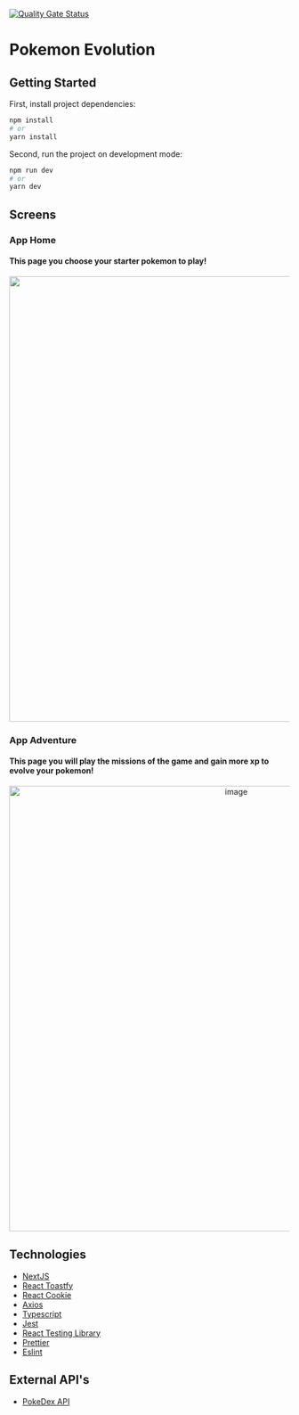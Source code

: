 [![Quality Gate Status](https://sonarcloud.io/api/project_badges/measure?project=lmarcosss_pokemon-evolution&metric=alert_status)](https://sonarcloud.io/summary/new_code?id=lmarcosss_pokemon-evolution)

# Pokemon Evolution

## Getting Started

First, install project dependencies:

```bash
npm install
# or
yarn install
```

Second, run the project on development mode:

```bash
npm run dev
# or
yarn dev
```

## Screens
### App Home
#### This page you choose your starter pokemon to play!
<p align="center">
  <img width="800px" src="https://user-images.githubusercontent.com/32651857/189775835-064e4f17-2d6c-44c7-957b-f5bde72b6e4c.png" />
</p>

### App Adventure
#### This page you will play the missions of the game and gain more xp to evolve your pokemon!
<p align="center">
  <img width="800px" alt="image" src="https://user-images.githubusercontent.com/32651857/197049263-72eda8b4-2a1e-4d8f-9fd7-919411727826.png">
</p>

## Technologies
* [NextJS](https://github.com/vercel/next.js)
* [React Toastfy](https://github.com/fkhadra/react-toastify)
* [React Cookie](https://github.com/reactivestack/cookies)
* [Axios](https://github.com/axios/axios)
* [Typescript](https://github.com/microsoft/TypeScript)
* [Jest](https://github.com/facebook/jest)
* [React Testing Library](https://github.com/testing-library/react-testing-library)
* [Prettier](https://github.com/prettier/prettier)
* [Eslint](https://github.com/eslint/eslint)

## External API's
* [PokeDex API](https://pokedevs.gitbook.io/pokedex/)
